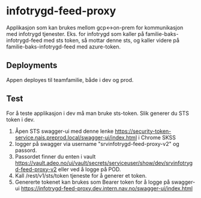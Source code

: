 # infotrygd-feed-proxy

Applikasjon som kan brukes mellom gcp<->on-prem for kommunikasjon med infotrygd tjenester. Eks. for infotrygd som kaller 
på familie-baks-infotrygd-feed med sts token, så mottar denne sts, og kaller videre på familie-baks-infotrygd-feed med
azure-token.

## Deployments
Appen deployes til teamfamilie, både i dev og prod.

## Test
For å teste applikasjon i dev må man bruke sts-token. Slik generer du STS token i dev.
1. Åpen STS swagger-ui med denne lenke 
https://security-token-service.nais.preprod.local/swagger-ui/index.html i Chrome SKSS
2. logger på swagger via username "srvinfotrygd-feed-proxy-v2" og passord. 
3. Passordet finner du enten i vault 
https://vault.adeo.no/ui/vault/secrets/serviceuser/show/dev/srvinfotrygd-feed-proxy-v2 
eller ved å logge på POD.
4. Kall /rest/v1/sts/token tjeneste for å generer et token.
5. Genererte tokenet kan brukes som Bearer token for å logge på swagger-ui 
https://infotrygd-feed-proxy.dev.intern.nav.no/swagger-ui/index.html